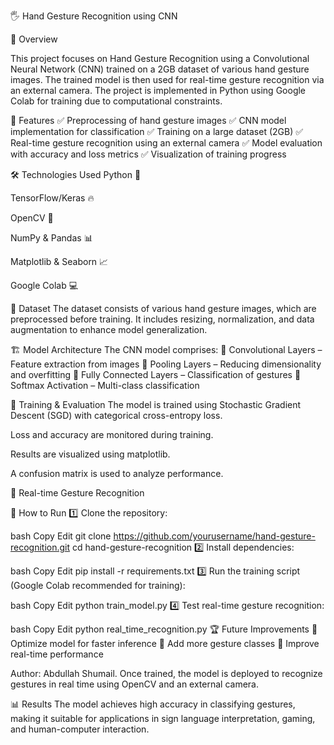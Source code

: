 🖐 Hand Gesture Recognition using CNN

📌 Overview

This project focuses on Hand Gesture Recognition using a Convolutional Neural Network (CNN) trained on a 2GB dataset of various hand gesture images. The trained model is then used for real-time gesture recognition via an external camera. The project is implemented in Python using Google Colab for training due to computational constraints.

🚀 Features
✅ Preprocessing of hand gesture images
✅ CNN model implementation for classification
✅ Training on a large dataset (2GB)
✅ Real-time gesture recognition using an external camera
✅ Model evaluation with accuracy and loss metrics
✅ Visualization of training progress

🛠 Technologies Used
Python 🐍

TensorFlow/Keras 🔥

OpenCV 🎥

NumPy & Pandas 📊

Matplotlib & Seaborn 📈

Google Colab 💻

📂 Dataset
The dataset consists of various hand gesture images, which are preprocessed before training. It includes resizing, normalization, and data augmentation to enhance model generalization.

🏗 Model Architecture
The CNN model comprises:
🔹 Convolutional Layers – Feature extraction from images
🔹 Pooling Layers – Reducing dimensionality and overfitting
🔹 Fully Connected Layers – Classification of gestures
🔹 Softmax Activation – Multi-class classification

🔬 Training & Evaluation
The model is trained using Stochastic Gradient Descent (SGD) with categorical cross-entropy loss.

Loss and accuracy are monitored during training.

Results are visualized using matplotlib.

A confusion matrix is used to analyze performance.



🎥 Real-time Gesture Recognition

🚀 How to Run
1️⃣ Clone the repository:

bash
Copy
Edit
git clone https://github.com/yourusername/hand-gesture-recognition.git
cd hand-gesture-recognition
2️⃣ Install dependencies:

bash
Copy
Edit
pip install -r requirements.txt
3️⃣ Run the training script (Google Colab recommended for training):

bash
Copy
Edit
python train_model.py
4️⃣ Test real-time gesture recognition:

bash
Copy
Edit
python real_time_recognition.py
🏆 Future Improvements
🔹 Optimize model for faster inference
🔹 Add more gesture classes
🔹 Improve real-time performance

Author: Abdullah Shumail.
Once trained, the model is deployed to recognize gestures in real time using OpenCV and an external camera.

📊 Results
The model achieves high accuracy in classifying gestures, making it suitable for applications in sign language interpretation, gaming, and human-computer interaction.
